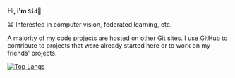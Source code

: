 **Hi, i'm `Sid`👋** 

😀 Interested in computer vision, federated learning, etc. 

A majority of my code projects are hosted on other Git sites. I use GitHub to contribute to projects that were already started here or to work on my friends' projects.

[![Top Langs](https://github-readme-stats.vercel.app/api/top-langs/?username=sidhys&layout=compact&bg_color=22272E&border_color=444C56&border_radius=6&text_color=ADBAC7)](https://github.com/anuraghazra/github-readme-stats)
